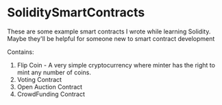 # SoliditySmartContracts
These are some example smart contracts I wrote while learning Solidity. Maybe they'll be helpful for someone new to smart contract development

Contains:

1. Flip Coin - A very simple cryptocurrency where minter has the right to mint any number of coins.
2. Voting Contract
3. Open Auction Contract
4. CrowdFunding Contract
